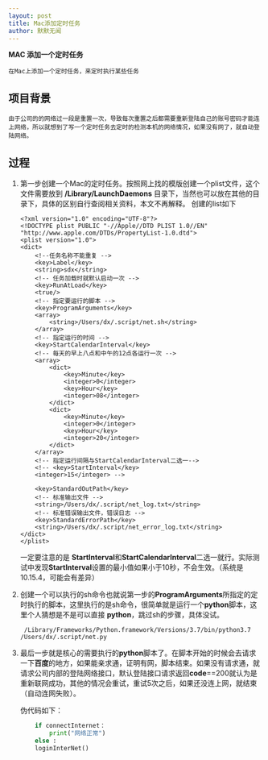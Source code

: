 ```yaml
---
layout: post
title: Mac添加定时任务
author: 默默无闻
---
```


**MAC 添加一个定时任务**

    在Mac上添加一个定时任务，来定时执行某些任务
    
## 项目背景

    由于公司的的网络过一段是重置一次，导致每次重置之后都需要重新登陆自己的账号密码才能连上网络，所以就想到了写一个定时任务去定时的检测本机的网络情况，如果没有网了，就自动登陆网络。

## 过程

1. 第一步创建一个Mac的定时任务。按照网上找的模版创建一个plist文件，这个文件需要放到 **/Library/LaunchDaemons** 目录下，当然也可以放在其他的目录下，具体的区别自行查阅相关资料，本文不再解释。
创建的list如下
    ```
    <?xml version="1.0" encoding="UTF-8"?>
    <!DOCTYPE plist PUBLIC "-//Apple//DTD PLIST 1.0//EN" "http://www.apple.com/DTDs/PropertyList-1.0.dtd">
    <plist version="1.0">
    <dict>
        <!--任务名称不能重复 -->
        <key>Label</key>
        <string>sdx</string>
        <!-- 任务加载时就默认启动一次 -->
        <key>RunAtLoad</key>
        <true/>
        <!-- 指定要运行的脚本 -->
        <key>ProgramArguments</key>
        <array>
            <string>/Users/dx/.script/net.sh</string>
        </array>
        <!-- 指定运行的时间 -->
        <key>StartCalendarInterval</key>
        <!-- 每天的早上八点和中午的12点各运行一次 -->
        <array>
            <dict>
                <key>Minute</key>
                <integer>0</integer>
                <key>Hour</key>
                <integer>08</integer>
            </dict>
            <dict>
                <key>Minute</key>
                <integer>0</integer>
                <key>Hour</key>
                <integer>20</integer>
            </dict>
        </array>
        <!-- 指定运行间隔与StartCalendarInterval二选一-->
        <!-- <key>StartInterval</key>
        <integer>15</integer> -->

        <key>StandardOutPath</key>
        <!-- 标准输出文件 -->
        <string>/Users/dx/.script/net_log.txt</string>
        <!-- 标准错误输出文件，错误日志 -->
        <key>StandardErrorPath</key>
        <string>/Users/dx/.script/net_error_log.txt</string>
    </dict>
    </plist>
    ```
    一定要注意的是 **StartInterval**和**StartCalendarInterval**二选一就行。实际测试中发现**StartInterval**设置的最小值如果小于10秒，不会生效。（系统是10.15.4，可能会有差异）

2. 创建一个可以执行的sh命令也就说第一步的**ProgramArguments**所指定的定时执行的脚本，这里执行的是sh命令，很简单就是运行一个**python**脚本，这里个人猜想是不是可以直接 **python**，跳过sh的步骤，具体没试。
    ```
     /Library/Frameworks/Python.framework/Versions/3.7/bin/python3.7 /Users/dx/.script/net.py
    ```

3. 最后一步就是核心的需要执行的**python**脚本了。在脚本开始的时候会去请求一下**百度**的地方，如果能亲求通，证明有网，脚本结束。如果没有请求通，就请求公司内部的登陆网络接口，默认登陆接口请求返回**code**==200就认为是重新联网成功，其他的情况会重试，重试5次之后，如果还没连上网，就结束（自动连网失败）。

    伪代码如下：
    ```python
        if connectInternet：
            print("网络正常")
        else :
        loginInterNet()
    ```
